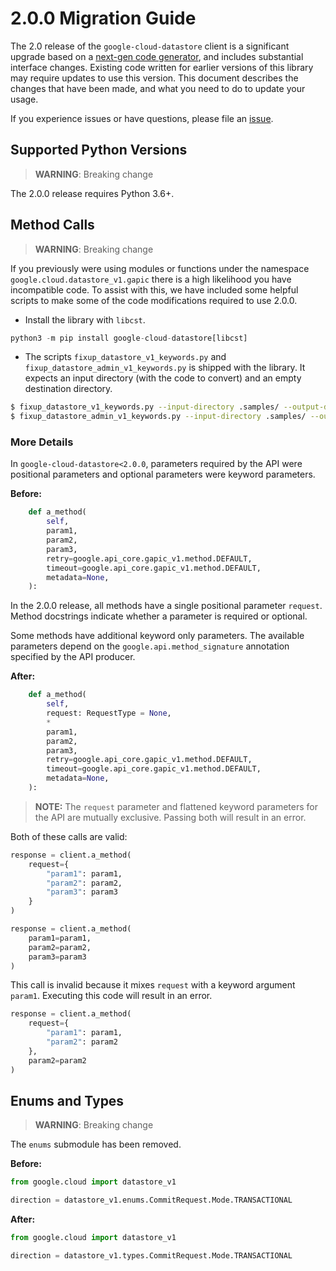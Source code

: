 # 2.0.0 Migration Guide

The 2.0 release of the `google-cloud-datastore` client is a significant upgrade based on a [next-gen code generator](https://github.com/googleapis/gapic-generator-python), and includes substantial interface changes. Existing code written for earlier versions of this library may require updates to use this version. This document describes the changes that have been made, and what you need to do to update your usage.

If you experience issues or have questions, please file an [issue](https://github.com/googleapis/python-datastore/issues).

## Supported Python Versions

> **WARNING**: Breaking change

The 2.0.0 release requires Python 3.6+.


## Method Calls

> **WARNING**: Breaking change

If you previously were using modules or functions under the namespace
`google.cloud.datastore_v1.gapic` there is a high likelihood you have incompatible code.
To assist with this, we have included some helpful scripts to make some of the code
modifications required to use 2.0.0.

* Install the library with `libcst`.

```py
python3 -m pip install google-cloud-datastore[libcst]
```

* The scripts `fixup_datastore_v1_keywords.py` and `fixup_datastore_admin_v1_keywords.py` 
is shipped with the library. It expects an input directory (with the code to convert)
and an empty destination directory.

```sh
$ fixup_datastore_v1_keywords.py --input-directory .samples/ --output-directory samples/
$ fixup_datastore_admin_v1_keywords.py --input-directory .samples/ --output-directory samples/
```

### More Details

In `google-cloud-datastore<2.0.0`, parameters required by the API were positional parameters and optional parameters were keyword parameters.

**Before:**
```py
    def a_method(
        self,
        param1,
        param2,
        param3,
        retry=google.api_core.gapic_v1.method.DEFAULT,
        timeout=google.api_core.gapic_v1.method.DEFAULT,
        metadata=None,
    ):
```

In the 2.0.0 release, all methods have a single positional parameter `request`. Method docstrings indicate whether a parameter is required or optional.

Some methods have additional keyword only parameters. The available parameters depend on the `google.api.method_signature` annotation specified by the API producer.


**After:**
```py
    def a_method(
        self,
        request: RequestType = None,
        *
        param1,
        param2,
        param3,
        retry=google.api_core.gapic_v1.method.DEFAULT,
        timeout=google.api_core.gapic_v1.method.DEFAULT,
        metadata=None,
    ):
```

> **NOTE:** The `request` parameter and flattened keyword parameters for the API are mutually exclusive.
> Passing both will result in an error.


Both of these calls are valid:

```py
response = client.a_method(
    request={
        "param1": param1,
        "param2": param2,
        "param3": param3
    }
)
```

```py
response = client.a_method(
    param1=param1,
    param2=param2,
    param3=param3
)
```

This call is invalid because it mixes `request` with a keyword argument `param1`. Executing this code
will result in an error.

```py
response = client.a_method(
    request={
        "param1": param1,
        "param2": param2
    },
    param2=param2
)
```



## Enums and Types


> **WARNING**: Breaking change

The `enums` submodule has been removed.

**Before:**
```py
from google.cloud import datastore_v1

direction = datastore_v1.enums.CommitRequest.Mode.TRANSACTIONAL
```


**After:**
```py
from google.cloud import datastore_v1

direction = datastore_v1.types.CommitRequest.Mode.TRANSACTIONAL
```
